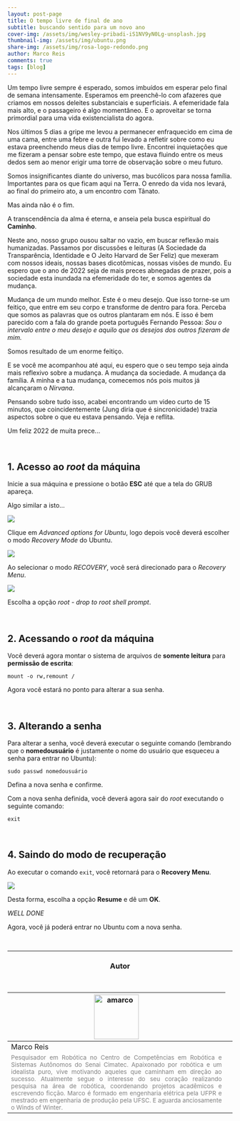 ```yaml
---
layout: post-page
title: O tempo livre de final de ano
subtitle: buscando sentido para um novo ano
cover-img: /assets/img/wesley-pribadi-iS1NV9yN0Lg-unsplash.jpg
thumbnail-img: /assets/img/ubuntu.png
share-img: /assets/img/rosa-logo-redondo.png
author: Marco Reis
comments: true
tags: [blog]
---
```


<!-- ## Introdução -->

Um tempo livre sempre é esperado, somos imbuídos em esperar pelo final de semana intensamente.
Esperamos em preenchê-lo com afazeres que criamos em nossos deleites substanciais e superficiais.
A efemeridade fala mais alto, e o passageiro é algo momentâneo. E o aproveitar se torna primordial para uma vida existencialista do agora.

Nos últimos 5 dias a gripe me levou a permanecer enfraquecido em cima de uma cama, entre uma febre e outra fui levado a refletir sobre como eu estava preenchendo meus dias de tempo livre. 
Encontrei inquietações que me fizeram a pensar sobre este tempo, que estava fluindo entre os meus dedos sem ao menor erigir uma torre de observação sobre o meu futuro.

Somos insignificantes diante do universo, mas bucólicos para nossa família. Importantes para os que ficam aqui na Terra.
O enredo da vida nos levará, ao final do primeiro ato, a um encontro com Tânato. 

Mas ainda não é o fim.

A transcendência da alma é eterna, e anseia pela busca espiritual do **Caminho**. 

Neste ano, nosso grupo ousou saltar no vazio, em buscar reflexão mais humanizadas. Passamos por discussões e leituras (A Sociedade da Transparência, Identidade e O Jeito Harvard de Ser Feliz) que mexeram com nossos ideais, nossas bases dicotômicas, nossas visões de mundo. Eu espero que o ano de 2022 seja de mais preces abnegadas de prazer, pois a sociedade esta inundada na efemeridade do ter, e somos agentes da mudança.

Mudança de um mundo melhor. Este é o meu desejo. Que isso torne-se um feitiço, que entre em seu corpo e transforme de dentro para fora. Perceba que somos as palavras que os outros plantaram em nós. E isso é bem parecido com a fala do grande poeta português Fernando Pessoa: *Sou o intervalo entre o meu desejo e aquilo que os desejos dos outros fizeram de mim.*

Somos resultado de um enorme feitiço.

E se você me acompanhou até aqui, eu espero que o seu tempo seja ainda mais reflexivo sobre a mudança. A mudança da sociedade. A mudança da família. A minha e a tua mudança, comecemos nós pois muitos já alcançaram o *Nirvana*.

Pensando sobre tudo isso, acabei encontrando um video curto de 15 minutos, que coincidentemente (Jung diria que é sincronicidade) trazia aspectos sobre o que eu estava pensando. Veja e reflita.

Um feliz 2022 de muita prece...



<br>

<!-- detalhamento -->

## 1. Acesso ao *root* da máquina
Inicie a sua máquina e pressione o botão **ESC** até que a tela do GRUB apareça.

Algo similar a isto...

[![](../assets/img/page-senha/GRUB-1.png)](../assets/img/page-senha/GRUB-1.png)

Clique em *Advanced options for Ubuntu*, logo depois você deverá escolher o modo *Recovery Mode* do Ubuntu.

![](../assets/img/page-senha/GRUB-2.png)

Ao selecionar o modo *RECOVERY*, você será direcionado para o *Recovery Menu*.

![](../assets/img/page-senha/GRUB-3-ROOT.png)

Escolha a opção *root - drop to root shell prompt*.

<br>

## 2. Acessando o *root* da máquina
Você deverá agora montar o sistema de arquivos de **somente leitura** para **permissão de escrita**:

`mount -o rw,remount /`

Agora você estará no ponto para alterar a sua senha.

<br>

## 3. Alterando a senha
Para alterar a senha, você deverá executar o seguinte comando (lembrando que o **nomedousuário** é justamente o nome do usuário que esqueceu a senha para entrar no Ubuntu):

`sudo passwd nomedousuário`

Defina a nova senha e confirme.

Com a nova senha definida, você deverá agora sair do *root* executando o seguinte comando:

`exit`

<br>

## 4. Saindo do modo de recuperação
Ao executar o comando `exit`, você retornará para o **Recovery Menu**.

![](../assets/img/page-senha/GRUB-RESUME.png)

Desta forma, escolha a opção **Resume** e dê um **OK**.

*WELL DONE*

Agora, você já poderá entrar no Ubuntu com a nova senha.

<br>

<!--
## Simulação
Como o projeto está em desenvolvimento, simulações parciais estão sendo testadas (referência).

<br>

## Live Action
Testes preliminares também estão sendo realizados em laboratório, onde alguns resultados foram alcançados.

<br>
-->

<hr>

<!-- autor -->
<center><h3 class="post-title">Autor</h3><br/></center>
<div class="row">
  <div class="col-xl-auto offset-xl-0 col-lg-4 offset-lg-0 center">
    <table class="table-borderless highlight">
      <thead>
        <tr>
          <th><img src="{{ 'assets/img/people/marcoreis8b&w-1.png' | relative_url }}" width="100" alt="amarco" class="img-fluid rounded-circle" /></th>
        </tr>
      </thead>
      <tbody>
        <tr class="font-weight-bolder" style="text-align: center margin-top: 0">
          <td>Marco Reis</td>
        </tr>
        <tr style="text-align: center" >
          <td style="color: #808080; vertical-align: top; text-align: justify"><small>Pesquisador em Robótica no Centro de Competências em Robótica e Sistemas Autônomos do Senai Cimatec. Apaixonado por robótica e um idealista puro, vive motivando aqueles que caminham em direção ao sucesso. Atualmente segue o interesse do seu coração realizando pesquisa na área de robótica, coordenando projetos acadêmicos e escrevendo ficção. Marco é formado em engenharia elétrica pela UFPR e mestrado em engenharia de produção pela UFSC. E aguarda anciosamente o Winds of Winter.</small></td>
          <td></td>
        </tr>
      </tbody>
    </table>
  </div>
</div>
<br>
